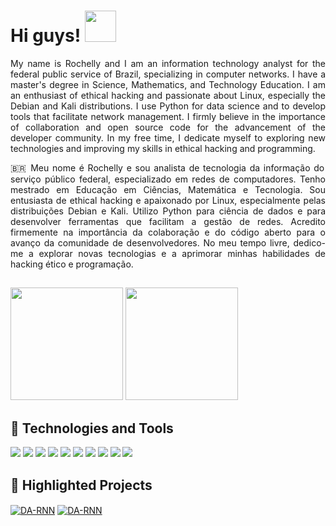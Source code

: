 # Hi guys!              <img  src="https://media.tenor.com/NeJfHqkmdMIAAAAi/tux-linux-penguin.gif" width="50px" height="50px" />

<div align="justify">
  
My name is Rochelly and I am an information technology analyst for the federal public service of Brazil, specializing in computer networks. I have a master's degree in Science, Mathematics, and Technology Education. I am an enthusiast of ethical hacking and passionate about Linux, especially the Debian and Kali  distributions. I use Python for data science and to develop tools that facilitate network management. I firmly believe in the importance of collaboration and open source code for the advancement of the developer community. In my free time, I dedicate myself to exploring new technologies and improving my skills in ethical hacking and programming.
  
🇧🇷 Meu nome é Rochelly e sou analista de tecnologia da informação do serviço público federal, especializado em redes de computadores. Tenho mestrado em Educação em Ciências, Matemática e Tecnologia. Sou entusiasta de ethical hacking e apaixonado por Linux, especialmente pelas distribuições Debian e Kali. Utilizo Python para ciência de dados e para desenvolver ferramentas que facilitam a gestão de redes. Acredito firmemente na importância da colaboração e do código aberto para o avanço da comunidade de desenvolvedores. No meu tempo livre, dedico-me a explorar novas tecnologias e a aprimorar minhas habilidades de hacking ético e programação.
  
 ##  
 </div>
  <div align="justify">
  <img height="180em" src="https://github-readme-stats.vercel.app/api?username=Rochelly&show_icons=true&title_color=fff&icon_color=79ff97&text_color=9f9f9f&bg_color=151515&count_private=true"/>
  <img height="180em" src="https://github-readme-stats.vercel.app/api/top-langs/?username=Rochelly&layout=compact&langs_count=15&theme=dark"/>
</div>

    



## 🔧 Technologies and Tools

![](https://img.shields.io/badge/OS-Debian-informational?style=for-the-badge&logo=debian&logoColor=white&color=2bbc8a)
![](https://img.shields.io/badge/OS-Linux-informational?style=for-the-badge&logo=linux&logoColor=white&color=2bbc8a)
![](https://img.shields.io/badge/OS-Kali_Linux-557C94?style=for-the-badge&logo=kali-linux&logoColor=white&color=2bbc8a)
![](https://img.shields.io/badge/IDE-Emacs-%237F5AB6.svg?style=for-the-badge&logo=gnu-emacs&logoColor=white&color=2bbc8a)
![](https://img.shields.io/badge/IDE-VSCode-1f425f.svg?style=for-the-badge&logo=visual%20studio&logoColor=white&color=2bbc8a)
![](https://img.shields.io/badge/Code-Jupyter-informational?style=for-the-badge&logo=Jupyter&logoColor=white&color=2bbc8a)
![](https://img.shields.io/badge/Code-Python-informational?style=for-the-badge&logo=python&logoColor=white&color=2bbc8a)
![](https://img.shields.io/badge/Code-JavaScript-informational?style=for-the-badge&logo=javascript&logoColor=white&color=2bbc8a)
![](https://img.shields.io/badge/Shell-Bash-informational?style=for-the-badge&logo=gnu-bash&logoColor=white&color=2bbc8a)
![](https://img.shields.io/badge/Code-Node.js-43853D?style=for-the-badge&logo=node.js&logoColor=white&color=2bbc8a)



 ## 📐 Highlighted Projects     
 <div align="justify">
<a href="https://github.com/Rochelly/Rox-Ipatables-Manager">  <img align="center" src="https://github-readme-stats.vercel.app/api/pin/?username=Rochelly&repo=Rox-Ipatables-Manager&show_icons=true&line_height=27&title_color=6aa6f8&text_color=8a919a&icon_color=6aa6f8&bg_color=22272e" alt="DA-RNN" /></a>
<a href="https://github.com/Rochelly/CIENCIA-DE-DADOS-APLICADA-AO-PISA-2018">  <img align="center" src="https://github-readme-stats.vercel.app/api/pin/?username=Rochelly&repo=CIENCIA-DE-DADOS-APLICADA-AO-PISA-2018&show_icons=true&line_height=27&title_color=6aa6f8&text_color=8a919a&icon_color=6aa6f8&bg_color=22272e" alt="DA-RNN" /></a>
</div>


